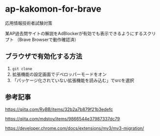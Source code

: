 # ap-kakomon-for-brave

応用情報技術者試験対策

某AP過去問サイトの解説をAdBlockerが有効でも表示できるようにするスクリプト
（Brave Browserで動作確認済）

## ブラウザで有効化する方法

1. `git clone`
2. 拡張機能の設定画面でデベロッパーモードをオン
3. 「パッケージ化されていない拡張機能を読み込む」でsrcを選択

## 参考記事

https://qiita.com/RyBB/items/32b2a7b879f21b3edefc

https://qiita.com/mdstoy/items/9866544e37987337dc79

https://developer.chrome.com/docs/extensions/mv3/mv3-migration/

